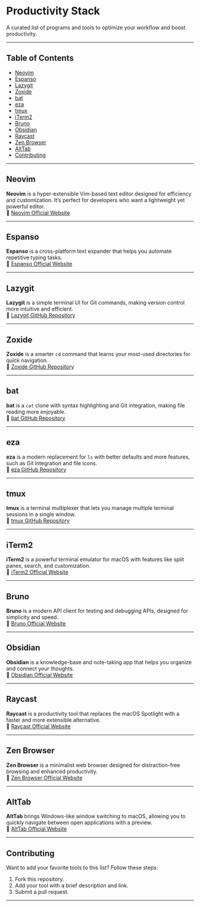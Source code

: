 # Productivity Stack  
A curated list of programs and tools to optimize your workflow and boost productivity.  

---

## Table of Contents  
- [Neovim](#neovim)  
- [Espanso](#espanso)  
- [Lazygit](#lazygit)  
- [Zoxide](#zoxide)  
- [bat](#bat)  
- [eza](#eza)  
- [tmux](#tmux)  
- [iTerm2](#iterm2)  
- [Bruno](#bruno)  
- [Obsidian](#obsidian)  
- [Raycast](#raycast)  
- [Zen Browser](#zen-browser)  
- [AltTab](#alttab)  
- [Contributing](#contributing)  

---

## Neovim  
**Neovim** is a hyper-extensible Vim-based text editor designed for efficiency and customization. It’s perfect for developers who want a lightweight yet powerful editor.  
🔗 [Neovim Official Website](https://neovim.io/)  

---

## Espanso  
**Espanso** is a cross-platform text expander that helps you automate repetitive typing tasks.  
🔗 [Espanso Official Website](https://espanso.org/)  

---

## Lazygit  
**Lazygit** is a simple terminal UI for Git commands, making version control more intuitive and efficient.  
🔗 [Lazygit GitHub Repository](https://github.com/jesseduffield/lazygit)  

---

## Zoxide  
**Zoxide** is a smarter `cd` command that learns your most-used directories for quick navigation.  
🔗 [Zoxide GitHub Repository](https://github.com/ajeetdsouza/zoxide)  

---

## bat  
**bat** is a `cat` clone with syntax highlighting and Git integration, making file reading more enjoyable.  
🔗 [bat GitHub Repository](https://github.com/sharkdp/bat)  

---

## eza  
**eza** is a modern replacement for `ls` with better defaults and more features, such as Git integration and file icons.  
🔗 [eza GitHub Repository](https://github.com/eza-community/eza)  

---

## tmux  
**tmux** is a terminal multiplexer that lets you manage multiple terminal sessions in a single window.  
🔗 [tmux GitHub Repository](https://github.com/tmux/tmux)  

---

## iTerm2  
**iTerm2** is a powerful terminal emulator for macOS with features like split panes, search, and customization.  
🔗 [iTerm2 Official Website](https://iterm2.com/)  

---

## Bruno  
**Bruno** is a modern API client for testing and debugging APIs, designed for simplicity and speed.  
🔗 [Bruno Official Website](https://www.usebruno.com/)  

---

## Obsidian  
**Obsidian** is a knowledge-base and note-taking app that helps you organize and connect your thoughts.  
🔗 [Obsidian Official Website](https://obsidian.md/)  

---

## Raycast  
**Raycast** is a productivity tool that replaces the macOS Spotlight with a faster and more extensible alternative.  
🔗 [Raycast Official Website](https://www.raycast.com/)  

---

## Zen Browser  
**Zen Browser** is a minimalist web browser designed for distraction-free browsing and enhanced productivity.  
🔗 [Zen Browser Official Website](https://zenbrowser.app/)  

---

## AltTab  
**AltTab** brings Windows-like window switching to macOS, allowing you to quickly navigate between open applications with a preview.  
🔗 [AltTab Official Website](https://alt-tab-macos.netlify.app/)  

---

## Contributing  
Want to add your favorite tools to this list? Follow these steps:  
1. Fork this repository.  
2. Add your tool with a brief description and link.  
3. Submit a pull request.  

---
